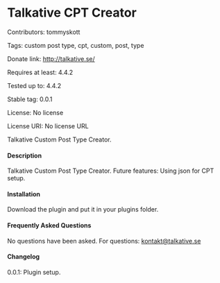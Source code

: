 # Talkative CPT Creator 

Contributors: tommyskott 

Tags: custom post type, cpt, custom, post, type 

Donate link: http://talkative.se/ 

Requires at least: 4.4.2 

Tested up to: 4.4.2 

Stable tag: 0.0.1 

License: No license 

License URI: No license URL 

Talkative Custom Post Type Creator. 

#### Description 
Talkative Custom Post Type Creator. 
Future features: Using json for CPT setup.

#### Installation 
Download the plugin and put it in your plugins folder.

#### Frequently Asked Questions 
No questions have been asked.
For questions: kontakt@talkative.se

#### Changelog 
0.0.1: Plugin setup.